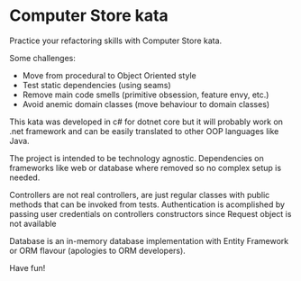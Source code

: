 # Computer Store kata
Practice your refactoring skills with Computer Store kata.

Some challenges:
- Move from procedural to Object Oriented style
- Test static dependencies (using seams)
- Remove main code smells (primitive obsession, feature envy, etc.)
- Avoid anemic domain classes (move behaviour to domain classes)

This kata was developed in c# for dotnet core but it will probably work on .net framework and can be easily translated to other OOP languages like Java. 

The project is intended to be technology agnostic. Dependencies on frameworks like web or database where removed so no complex setup is needed.

Controllers are not real controllers, are just regular classes with public methods that can be invoked from tests. Authentication is acomplished by passing user credentials on controllers constructors since Request object is not available

Database is an in-memory database implementation with Entity Framework or ORM flavour (apologies to ORM developers).

Have fun!
